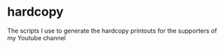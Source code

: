 # hardcopy
The scripts I use to generate the hardcopy printouts for the supporters of my Youtube channel
